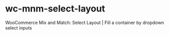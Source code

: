 # wc-mnm-select-layout
WooCommerce Mix and Match: Select Layout | Fill a container by dropdown select inputs
